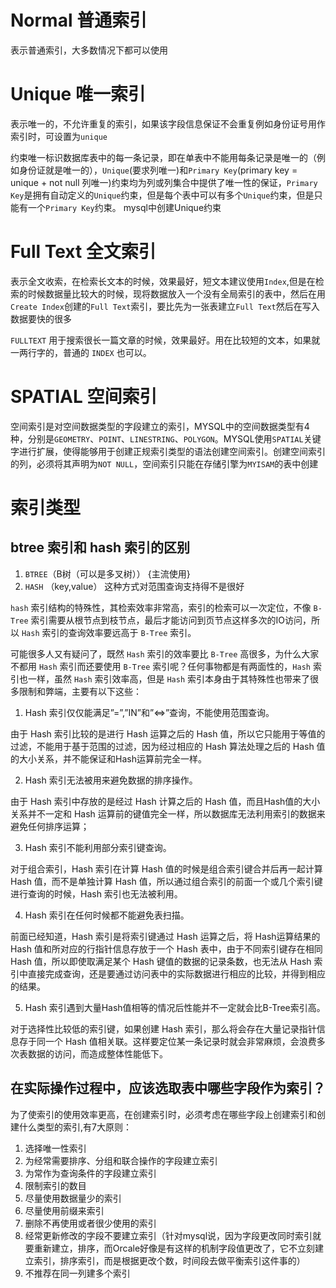 # Normal 普通索引

表示普通索引，大多数情况下都可以使用

# Unique 唯一索引

表示唯一的，不允许重复的索引，如果该字段信息保证不会重复例如身份证号用作索引时，可设置为`unique`

约束唯一标识数据库表中的每一条记录，即在单表中不能用每条记录是唯一的（例如身份证就是唯一的），`Unique`(要求列唯一)和`Primary Key`(primary key = unique + not null 列唯一)约束均为列或列集合中提供了唯一性的保证，`Primary Key`是拥有自动定义的`Unique`约束，但是每个表中可以有多个`Unique`约束，但是只能有一个`Primary Key`约束。
mysql中创建Unique约束

# Full Text 全文索引

表示全文收索，在检索长文本的时候，效果最好，短文本建议使用`Index`,但是在检索的时候数据量比较大的时候，现将数据放入一个没有全局索引的表中，然后在用`Create Index`创建的`Full Text`索引，要比先为一张表建立`Full Text`然后在写入数据要快的很多

`FULLTEXT` 用于搜索很长一篇文章的时候，效果最好。用在比较短的文本，如果就一两行字的，普通的 `INDEX` 也可以。

# SPATIAL 空间索引

空间索引是对空间数据类型的字段建立的索引，MYSQL中的空间数据类型有4种，分别是`GEOMETRY`、`POINT`、`LINESTRING`、`POLYGON`。MYSQL使用`SPATIAL`关键字进行扩展，使得能够用于创建正规索引类型的语法创建空间索引。创建空间索引的列，必须将其声明为`NOT NULL`，空间索引只能在存储引擎为`MYISAM`的表中创建

# 索引类型

## btree 索引和 hash 索引的区别

1. `BTREE`（B树（可以是多叉树）） {主流使用}
2. `HASH` （key,value）        这种方式对范围查询支持得不是很好

`hash` 索引结构的特殊性，其检索效率非常高，索引的检索可以一次定位，不像 `B-Tree` 索引需要从根节点到枝节点，最后才能访问到页节点这样多次的IO访问，所以 `Hash` 索引的查询效率要远高于 `B-Tree` 索引。

可能很多人又有疑问了，既然 `Hash` 索引的效率要比 `B-Tree` 高很多，为什么大家不都用 `Hash` 索引而还要使用 `B-Tree` 索引呢？任何事物都是有两面性的，`Hash` 索引也一样，虽然 `Hash` 索引效率高，但是 `Hash` 索引本身由于其特殊性也带来了很多限制和弊端，主要有以下这些：

1. Hash 索引仅仅能满足”=”,”IN”和”<=>”查询，不能使用范围查询。

由于 Hash 索引比较的是进行 Hash 运算之后的 Hash 值，所以它只能用于等值的过滤，不能用于基于范围的过滤，因为经过相应的 Hash 算法处理之后的 Hash 值的大小关系，并不能保证和Hash运算前完全一样。

2. Hash 索引无法被用来避免数据的排序操作。

由于 Hash 索引中存放的是经过 Hash 计算之后的 Hash 值，而且Hash值的大小关系并不一定和 Hash 运算前的键值完全一样，所以数据库无法利用索引的数据来避免任何排序运算；

3. Hash 索引不能利用部分索引键查询。

对于组合索引，Hash 索引在计算 Hash 值的时候是组合索引键合并后再一起计算 Hash 值，而不是单独计算 Hash 值，所以通过组合索引的前面一个或几个索引键进行查询的时候，Hash 索引也无法被利用。

4. Hash 索引在任何时候都不能避免表扫描。

前面已经知道，Hash 索引是将索引键通过 Hash 运算之后，将 Hash运算结果的 Hash 值和所对应的行指针信息存放于一个 Hash 表中，由于不同索引键存在相同 Hash 值，所以即使取满足某个 Hash 键值的数据的记录条数，也无法从 Hash 索引中直接完成查询，还是要通过访问表中的实际数据进行相应的比较，并得到相应的结果。

5. Hash 索引遇到大量Hash值相等的情况后性能并不一定就会比B-Tree索引高。

对于选择性比较低的索引键，如果创建 Hash 索引，那么将会存在大量记录指针信息存于同一个 Hash 值相关联。这样要定位某一条记录时就会非常麻烦，会浪费多次表数据的访问，而造成整体性能低下。

## 在实际操作过程中，应该选取表中哪些字段作为索引？

为了使索引的使用效率更高，在创建索引时，必须考虑在哪些字段上创建索引和创建什么类型的索引,有7大原则：

1. 选择唯一性索引
2. 为经常需要排序、分组和联合操作的字段建立索引
3. 为常作为查询条件的字段建立索引
4. 限制索引的数目
5. 尽量使用数据量少的索引
6. 尽量使用前缀来索引
7. 删除不再使用或者很少使用的索引
8. 经常更新修改的字段不要建立索引（针对mysql说，因为字段更改同时索引就要重新建立，排序，而Orcale好像是有这样的机制字段值更改了，它不立刻建立索引，排序索引，而是根据更改个数，时间段去做平衡索引这件事的）
9. 不推荐在同一列建多个索引